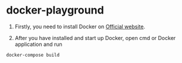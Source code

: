 # docker-playground

1. Firstly, you need to install Docker on [Official website](https://www.docker.com/).

2. After you have installed and start up Docker, open cmd or Docker application and run
```
docker-compose build
```